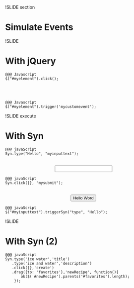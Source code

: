 !SLIDE section
# Simulate Events #

!SLIDE
# With jQuery #

    @@@ Javascript
    $("#myelement").click();

<br /><br />

    @@@ Javascript
    $("#myelement").trigger('mycustomevent');

!SLIDE execute
# With Syn #

    @@@ javaScript
    Syn.type("Hello", "myinputtext");

<br />
<center>
  <input type="text" id="myinputtext" />
</center>

    @@@ javaScript
    Syn.click({}, "mysubmit");

<br />
<center>
  <input type="submit" id="mysubmit" value="Hello Word" onclick="alert('plop');" />
</center>

    @@@ javaScript
    $("#myinputtext").triggerSyn("type", "Hello");


!SLIDE

# With Syn (2) #

    @@@ javaScript
    Syn.type('ice water','title')
       .type('ice and water','description')
       .click({},'create')
       .drag({to: 'favorites'},'newRecipe', function(){
           ok($('#newRecipe').parents('#favorites').length);
        });
